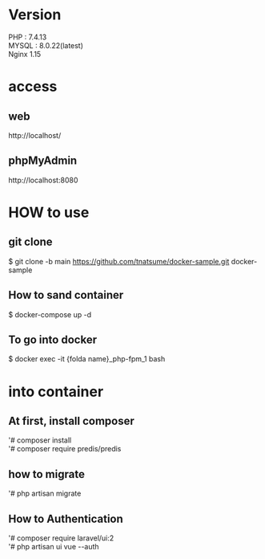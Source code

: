 # Version
PHP : 7.4.13<br>
MYSQL : 8.0.22(latest)<br>
Nginx 1.15

# access
## web
http://localhost/

## phpMyAdmin
http://localhost:8080

# HOW to use

## git clone
$ git clone -b main https://github.com/tnatsume/docker-sample.git docker-sample

## How to sand container
$ docker-compose up -d 

## To go into docker
$ docker exec -it {folda name}_php-fpm_1 bash

# into container
## At first, install composer
'# composer install<br>
'# composer require predis/predis

## how to migrate
'# php artisan migrate

## How to Authentication
'# composer require laravel/ui:2<br>
'# php artisan ui vue --auth
